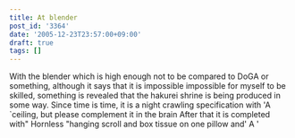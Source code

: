 ```yaml
---
title: At blender
post_id: '3364'
date: '2005-12-23T23:57:00+09:00'
draft: true
tags: []
---
```


With the blender which is high enough not to be compared to DoGA or something, although it says that it is impossible impossible for myself to be skilled, something is revealed that the hakurei shrine is being produced in some way. Since time is time, it is a night crawling specification with 'A `ceiling, but please complement it in the brain After that it is completed with" Hornless "hanging scroll and box tissue on one pillow and' A '
